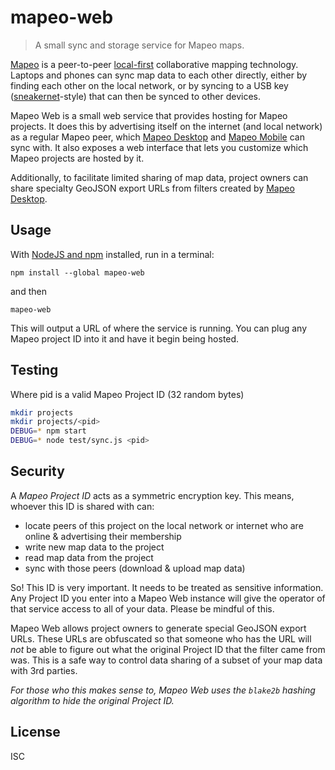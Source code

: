 # mapeo-web

> A small sync and storage service for Mapeo maps.

[Mapeo] is a peer-to-peer [local-first] collaborative mapping technology. Laptops and phones can sync map data to each other directly, either by finding each other on the local network, or by syncing to a USB key ([sneakernet]-style) that can then be synced to other devices.

Mapeo Web is a small web service that provides hosting for Mapeo projects. It does this by advertising itself on the internet (and local network) as a regular Mapeo peer, which [Mapeo Desktop] and [Mapeo Mobile] can sync with. It also exposes a web interface that lets you customize which Mapeo projects are hosted by it.

Additionally, to facilitate limited sharing of map data, project owners can share specialty GeoJSON export URLs from filters created by [Mapeo Desktop].

## Usage

With [NodeJS and npm] installed, run in a terminal:

```
npm install --global mapeo-web
```

and then

```
mapeo-web
```

This will output a URL of where the service is running. You can plug any Mapeo project ID into it and have it begin being hosted.

## Testing

Where pid is a valid Mapeo Project ID (32 random bytes)


```bash
mkdir projects
mkdir projects/<pid>
DEBUG=* npm start
DEBUG=* node test/sync.js <pid>
```


## Security

A *Mapeo Project ID* acts as a symmetric encryption key. This means, whoever this ID is shared with can:

- locate peers of this project on the local network or internet who are online & advertising their membership
- write new map data to the project
- read map data from the project
- sync with those peers (download & upload map data)

So! This ID is very important. It needs to be treated as sensitive information.
Any Project ID you enter into a Mapeo Web instance will give the operator of
that service access to all of your data. Please be mindful of this.

Mapeo Web allows project owners to generate special GeoJSON export URLs. These
URLs are obfuscated so that someone who has the URL will *not* be able to
figure out what the original Project ID that the filter came from was. This is
a safe way to control data sharing of a subset of your map data with 3rd
parties.

*For those who this makes sense to, Mapeo Web uses the `blake2b` hashing algorithm to hide the original Project ID.*

## License

ISC

[Mapeo]: https://mapeo.world
[local-first]: https://www.inkandswitch.com/local-first.html
[sneakernet]: https://en.wikipedia.org/wiki/Sneakernet
[Mapeo Desktop]: https://github.com/digidem/mapeo-desktop
[Mapeo Mobile]: https://github.com/digidem/mapeo-mobile
[NodeJS and npm]: https://nodejs.org

